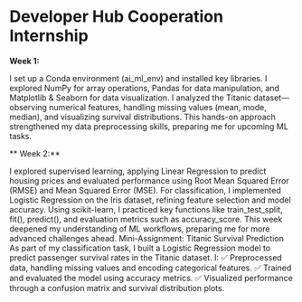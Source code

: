 # Developer Hub Cooperation Internship
**Week 1:**

I set up a Conda environment (ai_ml_env) and installed key libraries. I explored NumPy for array operations, Pandas for data manipulation, and Matplotlib & Seaborn for data visualization. I analyzed the Titanic dataset—observing numerical features, handling missing values (mean, mode, median), and visualizing survival distributions. This hands-on approach strengthened my data preprocessing skills, preparing me for upcoming ML tasks.

** Week 2:**

I explored supervised learning, applying Linear Regression to predict housing prices and evaluated performance using Root Mean Squared Error (RMSE) and Mean Squared Error (MSE). For classification, I implemented Logistic Regression on the Iris dataset, refining feature selection and model accuracy.
Using scikit-learn, I practiced key functions like train_test_split, fit(), predict(), and evaluation metrics such as accuracy_score. This week deepened my understanding of ML workflows, preparing me for more advanced challenges ahead.
Mini-Assignment: Titanic Survival Prediction
As part of my classification task, I built a Logistic Regression model to predict passenger survival rates in the Titanic dataset. I:
✅ Preprocessed data, handling missing values and encoding categorical features.
✅ Trained and evaluated the model using accuracy metrics.
✅ Visualized performance through a confusion matrix and survival distribution plots.
